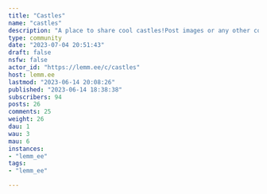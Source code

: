 ```yaml
---
title: "Castles" 
name: "castles"
description: "A place to share cool castles!Post images or any other content relating to castles, châteaux, palaces, towers, keeps, fortresses, and follies. The following content is encouraged but not required: -  Castle name in native language (English name) - location [include country and region, if not city/town]- Best website (official or otherwise)  -  Some sort of map link -  Visitation details: open/closed to public, closed but technically reachable, tours?, etc. -  History: Whatever can be briefly copy-pastedOnly real rule is that content must refer to a real-life structure, so please no fantasy/fictional castles!"
type: community
date: "2023-07-04 20:51:43"
draft: false
nsfw: false
actor_id: "https://lemm.ee/c/castles"
host: lemm.ee
lastmod: "2023-06-14 20:08:26"
published: "2023-06-14 18:38:38"
subscribers: 94
posts: 26
comments: 25
weight: 26
dau: 1
wau: 3
mau: 6
instances:
- "lemm_ee"
tags: 
- "lemm_ee"

---
```

